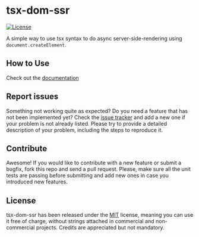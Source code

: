 # tsx-dom-ssr

[![License](https://img.shields.io/badge/License-MIT-blue.svg)](https://github.com/Lusito/tsx-dom/blob/master/LICENSE)

A simple way to use tsx syntax to do async server-side-rendering using `document.createElement`.

## How to Use

Check out the [documentation](https://lusito.github.io/tsx-dom/tsx-dom-ssr/setup.html)

## Report issues

Something not working quite as expected? Do you need a feature that has not been implemented yet? Check the [issue tracker](https://github.com/Lusito/tsx-dom/issues) and add a new one if your problem is not already listed. Please try to provide a detailed description of your problem, including the steps to reproduce it.

## Contribute

Awesome! If you would like to contribute with a new feature or submit a bugfix, fork this repo and send a pull request. Please, make sure all the unit tests are passing before submitting and add new ones in case you introduced new features.

## License

tsx-dom-ssr has been released under the [MIT](https://github.com/Lusito/tsx-dom/blob/master/LICENSE) license, meaning you
can use it free of charge, without strings attached in commercial and non-commercial projects. Credits are appreciated but not mandatory.
